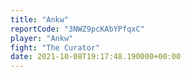 ```yaml
---
title: "Ankw"
reportCode: "3NWZ9pcKAbYPfqxC"
player: "Ankw"
fight: "The Curator"
date: 2021-10-08T19:17:48.190000+00:00
---
```

